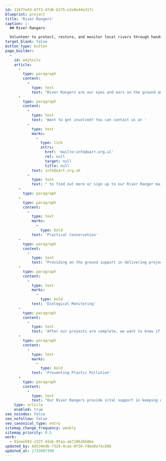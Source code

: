 ```yaml
---
id: 1167fe43-d7f3-4fd6-b175-e2e8e44e317c
blueprint: project
title: 'River Rangers'
caption: |-
  ## River Rangers

  Volunteer to protect, restore, and monitor local rivers through hands-on conservation, ecological surveys, and plastic pollution prevention.
target_blank: false
button_type: button
page_builder:
  -
    id: m4jhsslx
    article:
      -
        type: paragraph
        content:
          -
            type: text
            text: "River Rangers are our eyes and ears on the ground and invaluable to our success. From assisting with delivery of projects, to onsite management and long-term monitoring, our highly valued volunteer force not only helps us deliver but is instrumental in focusing our attention where most needed for future projects. \_"
      -
        type: paragraph
        content:
          -
            type: text
            text: 'Want to get involved? You can contact us at '
          -
            type: text
            marks:
              -
                type: link
                attrs:
                  href: 'mailto:info@oart.org.ul'
                  rel: null
                  target: null
                  title: null
            text: info@oart.org.uk
          -
            type: text
            text: " to find out more or sign up to our River Ranger mailing list, alternatively follow us on social media as most of our activities are advertised here.\_"
      -
        type: paragraph
      -
        type: paragraph
        content:
          -
            type: text
            marks:
              -
                type: bold
            text: 'Practical Conservation'
      -
        type: paragraph
        content:
          -
            type: text
            text: "Providing on the ground support in delivering projects. From in-channel habitat works to planting wetland plants, trees and hedgerows, our volunteers are always involved in creating the habitat essential for all stages of river and wetland life. \_"
      -
        type: paragraph
        content:
          -
            type: text
            marks:
              -
                type: bold
            text: 'Ecological Monitoring'
      -
        type: paragraph
        content:
          -
            type: text
            text: 'After our projects are complete, we want to know if they meet our aims and where appropriate our River Rangers undertake ecological monitoring of a range of species. We provide training and support across a wide range of species which has included freshwater invertebrates, amphibians and reptiles, harvest mice, small mammals, birds, and dragonflies.'
      -
        type: paragraph
        content:
          -
            type: text
            marks:
              -
                type: bold
            text: 'Preventing Plastic Pollution'
      -
        type: paragraph
        content:
          -
            type: text
            text: "Our River Rangers provide vital support in keeping our rivers clear of plastic, undertaking regular litter picks and brand audits to inform us of the rates of plastic accumulation and keep our rivers clean.\_"
    type: article
    enabled: true
seo_noindex: false
seo_nofollow: false
seo_canonical_type: entry
sitemap_change_frequency: weekly
sitemap_priority: 0.5
work:
  - 91eee592-232f-43ab-9faa-ab710626b86e
updated_by: 6d534e9b-7329-4caa-8f39-74be0a74c686
updated_at: 1733907399
---
```

